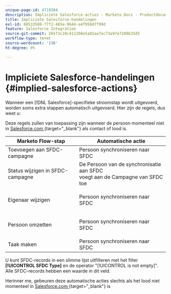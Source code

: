 ```yaml
---
unique-page-id: 4719304
description: Impliciete Salesforce-acties - Marketo Docs - Productdocumentatie
title: Impliciete Salesforce-handelingen
exl-id: 88533588-77f2-465e-9644-a4f95b87f99d
feature: Salesforce Integration
source-git-commit: 26573c20c411208e5a01aa7ec73a97e7208b35d5
workflow-type: tm+mt
source-wordcount: '136'
ht-degree: 0%

---
```


# Impliciete Salesforce-handelingen {#implied-salesforce-actions}

Wanneer een [!DNL Salesforce]-specifieke stroomstap wordt uitgevoerd, worden soms extra stappen automatisch uitgevoerd. Hier zijn de regels, dus weet u:

Deze regels zullen van toepassing zijn wanneer de persoon momenteel niet in [ Salesforce.com ](https://Salesforce.com){target="_blank"} als contact of lood is.

<table>
 <thead>
  <tr>
   <th>Marketo Flow-stap</th>
   <th>Automatische actie</th>
  </tr>
 </thead>
 <tbody>
  <tr>
   <td>Toevoegen aan SFDC-campagne</td>
   <td>Persoon synchroniseren naar SFDC</td>
  </tr>
  <tr>
   <td>Status wijzigen in SFDC-campagne</td>
   <td>De Persoon van de synchronisatie aan SFDC <br> voegt aan de Campagne van SFDC toe</td>
  </tr>
  <tr>
   <td>Eigenaar wijzigen</td>
   <td><p>Persoon synchroniseren naar SFDC</p></td>
  </tr>
  <tr>
   <td>Persoon omzetten</td>
   <td><p>Persoon synchroniseren naar SFDC</p></td>
  </tr>
  <tr>
   <td>Taak maken</td>
   <td>Persoon synchroniseren naar SFDC</td>
  </tr>
 </tbody>
</table>

U kunt SFDC-records in een slimme lijst uitfilteren met het filter **[!UICONTROL SFDC Type]** en de operator &quot;[!UICONTROL is not empty]&quot;. Alle SFDC-records hebben een waarde in dit veld.

Herinner me, gebeuren deze automatische acties slechts als het lood niet momenteel in [ Salesforce.com ](https://salesforce.com){target="_blank"} is
